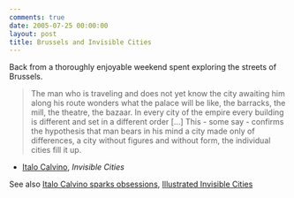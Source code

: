 ```yaml
---
comments: true
date: 2005-07-25 00:00:00
layout: post
title: Brussels and Invisible Cities
---
```


Back from a thoroughly enjoyable weekend spent exploring the streets of Brussels.





> The man who is traveling and does not yet know the city awaiting him along his route wonders what the palace will be like, the barracks, the mill, the theatre, the bazaar. In every city of the empire every building is different and set in a different order [...] This - some say - confirms the hypothesis that man bears in his mind a city made only of differences, a city without figures and without form, the individual cities fill it up.





- [Italo Calvino](http://www.des.emory.edu/mfp/cal.html), _Invisible Cities_





See also [Italo Calvino sparks obsessions](http://www.metafilter.com/mefi/42164), [Illustrated Invisible Cities](http://rodcorp.typepad.com/rodcorp/2003/09/illustrated_inv.html)
